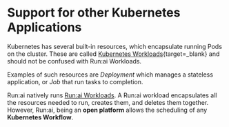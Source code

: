 # Support for other Kubernetes Applications

Kubernetes has several built-in resources, which encapsulate running Pods on the cluster. These are called [Kubernetes Workloads](https://kubernetes.io/docs/concepts/workloads/){target=_blank} and should not be confused with Run:ai Workloads. 

Examples of such resources are _Deployment_ which manages a stateless application, or _Job_ that run tasks to completion. 

Run:ai natively runs [Run:ai Workloads](workload-overview-dev.md). A Run:ai workload encapsulates all the resources needed to run, creates them, and deletes them together. However, Run:ai, being an __open platform__ allows the scheduling of any __Kubernetes Workflow__. 